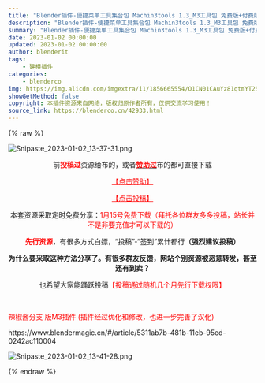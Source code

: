 ```yaml
---
title: "Blender插件-便捷菜单工具集合包 Machin3tools 1.3_M3工具包 免费版+付费版"
description: "Blender插件-便捷菜单工具集合包 Machin3tools 1.3_M3工具包 免费版+付费版"
summary: "Blender插件-便捷菜单工具集合包 Machin3tools 1.3_M3工具包 免费版+付费版"
date: 2023-01-02 00:00:00
updated: 2023-01-02 00:00:00
author: blenderit
tags: 
    - 建模插件
categories:
    - blenderco
img: https://img.alicdn.com/imgextra/i1/1856665554/O1CN01CAuYz81qtmYT2Sdz1_!!1856665554.png
showGetMethod: false
copyright: 本插件资源来自网络，版权归原作者所有，仅供交流学习使用！
source_link: https://blenderco.cn/42933.html
---
```


{% raw %}
<p><img class="aligncenter" src="https://img.alicdn.com/imgextra/i1/1856665554/O1CN01CAuYz81qtmYT2Sdz1_!!1856665554.png" alt="Snipaste_2023-01-02_13-37-31.png"></p><p style="text-align: center;">前<span style="color: #ff0000;"><strong>投稿过</strong></span>资源给布的，或者<a href="https://blenderco.cn/user?action=vip"><strong><span style="color: #ff0000;">赞助过</span></strong></a>布的都可直接下载</p><p style="text-align: center;"><span style="color: #ff0000;"><a style="color: #ff0000;" href="https://blenderco.cn/vip">【点击赞助】</a></span></p><p style="text-align: center;"><span style="color: #ff0000;"><a style="color: #ff0000;" href="https://blenderco.cn/blog/tougao03">【点击投稿】</a></span></p><p style="text-align: center;">本套资源采取定时免费分享：<span style="color: #ff0000;">1月15号免费下载（拜托各位群友多多投稿，站长并不是非要充值才可以下载的）</span></p><p style="text-align: center;"><span style="color: #ff0000;"><strong>先行资源</strong></span>，有很多方式白嫖，“投稿”-“签到”累计都行<strong>（强烈建议投稿）</strong></p><p style="text-align: center;"><strong>为什么要采取这种方法分享了。有很多群友反馈，网站个别资源被恶意转发，甚至还有到卖？</strong></p><p style="text-align: center;">也希望大家能踊跃投稿<span style="color: #ff0000;">【投稿通过随机几个月先行下载权限】</span></p><p> </p><p><span style="color: #ff0000;">辣椒酱分支 版M3插件 (插件经过优化和修改，也进一步完善了汉化)</span></p><p>https://www.blendermagic.cn/#/article/5311ab7b-481b-11eb-95ed-0242ac110004</p><p><img src="https://img.alicdn.com/imgextra/i4/1856665554/O1CN01QvdWqD1qtmYWK6Q6S_!!1856665554.png" alt="Snipaste_2023-01-02_13-41-28.png"></p>
<div style="display: none">blenderco</div>
{% endraw %}
